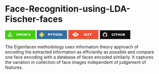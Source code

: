 # Face-Recognition-using-LDA-Fischer-faces

<img src="Images/opencv.svg" width="100"> <img src="Images/python_logo.svg" width="100"> <img src="Images/git_logo.svg" width="100" height="30"> <img src="Images/github_logo.svg" width="100">


The Eigenfaces methodology uses information theory approach of encoding the extracted information as efficiently as possible and compare one face encoding with a database of faces encoded similarly. It captures the variation in collection of face images independent of judgement of features.
